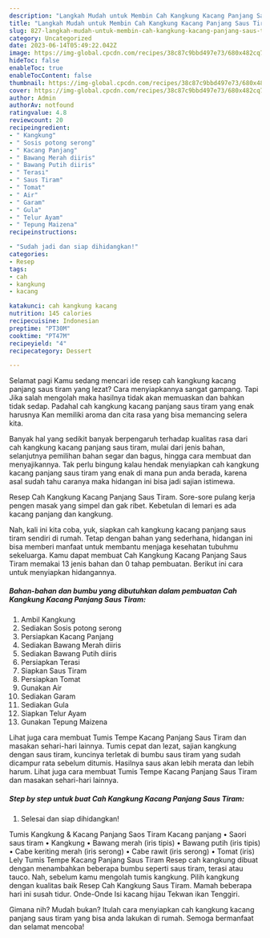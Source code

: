 ```yaml
---
description: "Langkah Mudah untuk Membin Cah Kangkung Kacang Panjang Saus Tiram yang Enak Banget"
title: "Langkah Mudah untuk Membin Cah Kangkung Kacang Panjang Saus Tiram yang Enak Banget"
slug: 827-langkah-mudah-untuk-membin-cah-kangkung-kacang-panjang-saus-tiram-yang-enak-banget
category: Uncategorized
date: 2023-06-14T05:49:22.042Z
image: https://img-global.cpcdn.com/recipes/38c87c9bbd497e73/680x482cq70/cah-kangkung-kacang-panjang-saus-tiram-foto-resep-utama.jpg
hideToc: false
enableToc: true
enableTocContent: false
thumbnail: https://img-global.cpcdn.com/recipes/38c87c9bbd497e73/680x482cq70/cah-kangkung-kacang-panjang-saus-tiram-foto-resep-utama.jpg
cover: https://img-global.cpcdn.com/recipes/38c87c9bbd497e73/680x482cq70/cah-kangkung-kacang-panjang-saus-tiram-foto-resep-utama.jpg
author: Admin
authorAv: notfound
ratingvalue: 4.8
reviewcount: 20
recipeingredient:
- " Kangkung"
- " Sosis potong serong"
- " Kacang Panjang"
- " Bawang Merah diiris"
- " Bawang Putih diiris"
- " Terasi"
- " Saus Tiram"
- " Tomat"
- " Air"
- " Garam"
- " Gula"
- " Telur Ayam"
- " Tepung Maizena"
recipeinstructions:

- "Sudah jadi dan siap dihidangkan!"
categories:
- Resep
tags:
- cah
- kangkung
- kacang

katakunci: cah kangkung kacang 
nutrition: 145 calories
recipecuisine: Indonesian
preptime: "PT30M"
cooktime: "PT47M"
recipeyield: "4"
recipecategory: Dessert

---
```



Selamat pagi Kamu sedang mencari ide resep cah kangkung kacang panjang saus tiram yang lezat? Cara menyiapkannya sangat gampang. Tapi Jika salah mengolah maka hasilnya tidak akan memuaskan dan bahkan tidak sedap. Padahal cah kangkung kacang panjang saus tiram yang enak harusnya Kan memiliki aroma dan cita rasa yang bisa memancing selera kita.


Banyak hal yang sedikit banyak berpengaruh terhadap kualitas rasa dari cah kangkung kacang panjang saus tiram, mulai dari jenis bahan, selanjutnya pemilihan bahan segar dan bagus, hingga cara membuat dan menyajikannya. Tak perlu bingung kalau hendak menyiapkan cah kangkung kacang panjang saus tiram yang enak di mana pun anda berada, karena asal sudah tahu caranya maka hidangan ini bisa jadi sajian istimewa.

Resep Cah Kangkung Kacang Panjang Saus Tiram. Sore-sore pulang kerja pengen masak yang simpel dan gak ribet. Kebetulan di lemari es ada kacang panjang dan kangkung.


Nah, kali ini kita coba, yuk, siapkan cah kangkung kacang panjang saus tiram sendiri di rumah. Tetap dengan bahan yang sederhana, hidangan ini bisa memberi manfaat untuk membantu menjaga kesehatan tubuhmu sekeluarga. Kamu dapat membuat Cah Kangkung Kacang Panjang Saus Tiram memakai 13 jenis bahan dan 0 tahap pembuatan. Berikut ini cara untuk menyiapkan hidangannya.

<!--inarticleads1-->

##### Bahan-bahan dan bumbu yang dibutuhkan dalam pembuatan Cah Kangkung Kacang Panjang Saus Tiram:

1. Ambil  Kangkung
1. Sediakan  Sosis potong serong
1. Persiapkan  Kacang Panjang
1. Sediakan  Bawang Merah diiris
1. Sediakan  Bawang Putih diiris
1. Persiapkan  Terasi
1. Siapkan  Saus Tiram
1. Persiapkan  Tomat
1. Gunakan  Air
1. Sediakan  Garam
1. Sediakan  Gula
1. Siapkan  Telur Ayam
1. Gunakan  Tepung Maizena


Lihat juga cara membuat Tumis Tempe Kacang Panjang Saus Tiram dan masakan sehari-hari lainnya. Tumis cepat dan lezat, sajian kangkung dengan saus tiram, kuncinya terletak di bumbu saus tiram yang sudah dicampur rata sebelum ditumis. Hasilnya saus akan lebih merata dan lebih harum. Lihat juga cara membuat Tumis Tempe Kacang Panjang Saus Tiram dan masakan sehari-hari lainnya. 

<!--inarticleads2-->

##### Step by step untuk buat Cah Kangkung Kacang Panjang Saus Tiram:


1. Selesai dan siap dihidangkan!

Tumis Kangkung &amp; Kacang Panjang Saos Tiram Kacang panjang • Saori saus tiram • Kangkung • Bawang merah (iris tipis) • Bawang putih (iris tipis) • Cabe keriting merah (iris serong) • Cabe rawit (iris serong) • Tomat (iris) Lely Tumis Tempe Kacang Panjang Saus Tiram Resep cah kangkung dibuat dengan menambahkan beberapa bumbu seperti saus tiram, terasi atau tauco. Nah, sebelum kamu mengolah tumis kangkung. Pilih kangkung dengan kualitas baik Resep Cah Kangkung Saus Tiram. Mamah beberapa hari ini susah tidur. Onde-Onde Isi kacang hijau Tekwan ikan Tenggiri. 

Gimana nih? Mudah bukan? Itulah cara menyiapkan cah kangkung kacang panjang saus tiram yang bisa anda lakukan di rumah. Semoga bermanfaat dan selamat mencoba!
